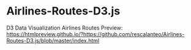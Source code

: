 # Airlines-Routes-D3.js
D3 Data Visualization Airlines Routes
Preview: https://htmlpreview.github.io/?https://github.com/rescalanteo/Airlines-Routes-D3.js/blob/master/index.html

